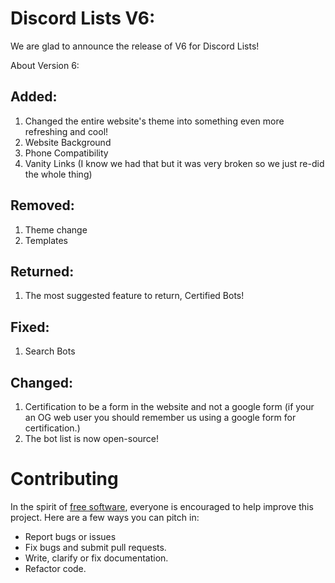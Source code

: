 
# Discord Lists V6:

We are glad to announce the release of V6 for Discord Lists!

 About Version 6:

## **Added:**
1. Changed the entire website's theme into something even more refreshing and cool!
2. Website Background
3. Phone Compatibility
4. Vanity Links (I know we had that but it was very broken so we just re-did the whole thing)

## **Removed:**

1. Theme change
2. Templates

## **Returned:**

1. The most suggested feature to return, Certified Bots!

## **Fixed:**

1. Search Bots

## **Changed:**

1. Certification to be a form in the website and not a google form (if your an OG web user you should remember us using a google form for certification.)
2. The bot list is now open-source! 

# **Contributing**
In the spirit of [free software](http://www.fsf.org/licensing/essays/free-sw.html), everyone is encouraged to help improve this project. Here are a few ways you can pitch in:

 - Report bugs or issues
 - Fix bugs and submit pull requests.
 - Write, clarify or fix documentation.
 - Refactor code.
